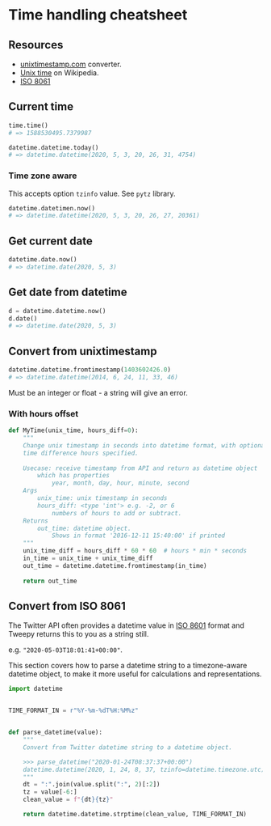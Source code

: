 # Time handling cheatsheet


## Resources

- [unixtimestamp.com](https://www.unixtimestamp.com/) converter.
- [Unix time](https://en.wikipedia.org/wiki/Unix_time) on Wikipedia.
- [ISO 8061](https://en.wikipedia.org/wiki/ISO_8601)


## Current time


```python
time.time()
# => 1588530495.7379987
```

```python
datetime.datetime.today()
# => datetime.datetime(2020, 5, 3, 20, 26, 31, 4754)
```

### Time zone aware

This accepts option `tzinfo` value. See `pytz` library.

```python
datetime.datetimen.now()
# => datetime.datetime(2020, 5, 3, 20, 26, 27, 20361)
```


## Get current date

```python
datetime.date.now()
# => datetime.date(2020, 5, 3)
```


## Get date from datetime

```python
d = datetime.datetime.now()
d.date()
# => datetime.date(2020, 5, 3)
```


## Convert from unixtimestamp

```python
datetime.datetime.fromtimestamp(1403602426.0)
# => datetime.datetime(2014, 6, 24, 11, 33, 46)
```
Must be an integer or float - a string will give an error.

### With hours offset

```python
def MyTime(unix_time, hours_diff=0):
    """
    Change unix timestamp in seconds into datetime format, with optional
    time difference hours specified.
    
    Usecase: receive timestamp from API and return as datetime object
        which has properties 
            year, month, day, hour, minute, second
    Args
        unix_time: unix timestamp in seconds
        hours_diff: <type 'int'> e.g. -2, or 6
            numbers of hours to add or subtract.
    Returns
        out_time: datetime object.
            Shows in format '2016-12-11 15:40:00' if printed
    """
    unix_time_diff = hours_diff * 60 * 60  # hours * min * seconds
    in_time = unix_time + unix_time_diff
    out_time = datetime.datetime.fromtimestamp(in_time)
    
    return out_time
```

## Convert from ISO 8061

The Twitter API often provides a datetime value in [ISO 8601](https://en.wikipedia.org/wiki/ISO_8601) format and Tweepy returns this to you as a string still.

e.g. `"2020-05-03T18:01:41+00:00"`.

This section covers how to parse a datetime string to a timezone-aware datetime object, to make it more useful for calculations and representations.

```python
import datetime


TIME_FORMAT_IN = r"%Y-%m-%dT%H:%M%z"


def parse_datetime(value):
    """
    Convert from Twitter datetime string to a datetime object.

    >>> parse_datetime("2020-01-24T08:37:37+00:00")
    datetime.datetime(2020, 1, 24, 8, 37, tzinfo=datetime.timezone.utc)
    """
    dt = ":".join(value.split(":", 2)[:2])
    tz = value[-6:]
    clean_value = f"{dt}{tz}"

    return datetime.datetime.strptime(clean_value, TIME_FORMAT_IN)
```

